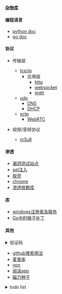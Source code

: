 #### [杂物库](https://github.com/7134g/m_troops)

#### 编程语言
  - [python doc](https://github.com/7134g/m_troops/blob/master/py/README.md)
  - [go doc](https://github.com/7134g/m_troops/blob/master/go/README.md)

#### 协议
- 传输层
  - [tcp/ip](proto/tcp.md)
    - 应用层
      - [http](proto/http.md)
      - [websocket](https://github.com/HJava/myBlog/tree/master/WebSocket%20%E5%8D%8F%E8%AE%AE%20RFC%20%E6%96%87%E6%A1%A3)
      - [mqtt](proto/mqtt.md)
  - [udp](proto/udp.md)
    - [DNS]()
    - [DHCP]()
  - [sctp](proto/sctp.md)
    - [WebRTC](https://github.com/pion/webrtc)

- 视频/音频协议
  - [m3u8](proto/m3u8.md)



#### 渗透
  - [漏洞测试站点](leak/leak_test.md)
  - [sql注入](leak/sql.md)
  - [脱壳](leak/脱壳.txt)
  - [chrome](leak/chrome.md)
  - [渗透依赖库](leak/库.md)

#### 库
- [windows注册表及服务](system/windows.md)
- [Go中的猴子补丁](mock/gomonkey.md)

#### 其他
  <details>
  <summary>验证码</summary>

  - [ai识别验证码（带带弟弟）](https://github.com/sml2h3/ddddocr)
  - [pdf文字识别](https://github.com/breezedeus/CnOCR)
  - [路牌文字识别](https://github.com/JaidedAI/EasyOCR)
  
  </details>
  
- [github搜索用法](github.txt)
- [夏普率](doc/sharpe.md)
- [vpn](software/vpn.md)
- [阅读app](software/应用.md)
- [磁力种子](software/磁力种子.md)




<details>
<summary>todo list</summary>

- 树莓派
  - [墨水屏电影](https://shumeipai.nxez.com/2020/10/13/how-to-build-a-very-slow-movie-player-in-2020.html)
- [存储相关的开源项目](https://github.com/gostor/awesome-go-storage/blob/master/README.md)
- [Telegram使用的协议](https://github.com/9seconds/mtg)

</details>

<!--
**7134g/7134g** is a ✨ _special_ ✨ repository because its `README.md` (this file) appears on your GitHub profile.

Here are some ideas to get you started:

- 🔭 I’m currently working on ...
- 🌱 I’m currently learning ...
- 👯 I’m looking to collaborate on ...
- 🤔 I’m looking for help with ...
- 💬 Ask me about ...
- 📫 How to reach me: ...
- 😄 Pronouns: ...
- ⚡ Fun fact: ...
-->
